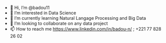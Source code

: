 - 👋 Hi, I’m @badou11
- 👀 I’m interested in Data Science
- 🌱 I’m currently learning Natural Langage Processing and Big Data 
- 💞️ I’m looking to collaborate on any data project
- 📫 How to reach me https://www.linkedin.com/in/badou-n/ ; +221 77 828 26 02

<!---
badou11/badou11 is a ✨ special ✨ repository because its `README.md` (this file) appears on your GitHub profile.
You can click the Preview link to take a look at your changes.
--->
